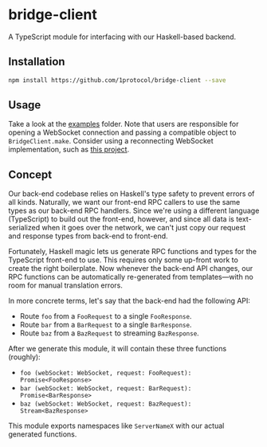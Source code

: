 # bridge-client
A TypeScript module for interfacing with our Haskell-based backend.

## Installation
```bash
npm install https://github.com/1protocol/bridge-client --save
```

## Usage
Take a look at the [examples](https://github.com/1protocol/bridge-client/blob/master/test/examples)
folder. Note that users are responsible for opening a WebSocket connection and passing a compatible
object to `BridgeClient.make`. Consider using a reconnecting WebSocket implementation, such as
[this project](https://github.com/pladaria/reconnecting-websocket).

## Concept
Our back-end codebase relies on Haskell's type safety to prevent errors of all kinds. Naturally, we
want our front-end RPC callers to use the same types as our back-end RPC handlers. Since we're using
a different language (TypeScript) to build out the front-end, however, and since all data is
text-serialized when it goes over the network, we can't just copy our request and response types
from back-end to front-end.

Fortunately, Haskell magic lets us generate RPC functions and types for the TypeScript front-end to
use. This requires only some up-front work to create the right boilerplate. Now whenever the
back-end API changes, our RPC functions can be automatically re-generated from templates—with no
room for manual translation errors.

In more concrete terms, let's say that the back-end had the following API:
- Route `foo` from a `FooRequest` to a single `FooResponse`.
- Route `bar` from a `BarRequest` to a single `BarResponse`.
- Route `baz` from a `BazRequest` to streaming `BazResponse`.

After we generate this module, it will contain these three functions (roughly):
- `foo (webSocket: WebSocket, request: FooRequest): Promise<FooResponse>`
- `bar (webSocket: WebSocket, request: BarRequest): Promise<BarResponse>`
- `baz (webSocket: WebSocket, request: BazRequest): Stream<BazResponse>`

This module exports namespaces like `ServerNameX` with our actual generated functions.
